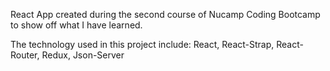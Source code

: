React App created during the second course of Nucamp Coding Bootcamp to show off what I have learned.

The technology used in this project include: React, React-Strap, React-Router, Redux, Json-Server
